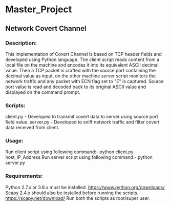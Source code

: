 # Master_Project
## Network Covert Channel

### **Description:**
This implementation of Covert Channel is based on TCP header fields and developed using Python language. The client script reads content from a local file on the machine and encodes it into its equivalent ASCII decimal value. Then a TCP packet is crafted with the source port containing the decimal value as input, on the other machine server script monitors the network traffic and any packet with ECN flag set to "E" is captured. Source port value is read and decoded back to its original ASCII value and displayed on the command prompt. 

### **Scripts:**
client.py - Developed to transmit covert data to server using source port field value.
server.py - Developed to sniff network traffic and filter covert data received from client. 

### **Usage:**
Run client script using following command:- python client.py host_IP_Address
Run server script using following command:- python server.py 

### **Requirements:**
Python 2.7.x or 3.8.x must be installed. https://www.python.org/downloads/
Scapy 2.4.x should also be installed before running the scripts. https://scapy.net/download/
Run both the scripts as root/super user.

